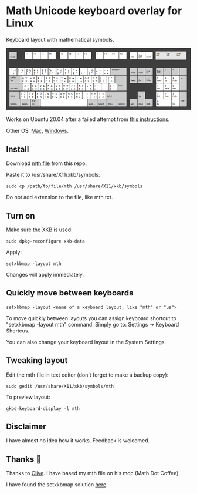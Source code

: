# Math Unicode keyboard overlay for Linux
Keyboard layout with mathematical symbols.

![mth-Layout](/images/mth_Jan_2021.png)

Works on Ubuntu 20.04 after a failed attempt from [this instructions](https://blog.math.coffee/post/20180921/keyboard-layout/).

Other OS: [Mac](http://insti.physics.sunysb.edu/~siegel/unicode.html), [Windows](http://terathon.com/blog/a-mathematical-keyboard-layout/).

## Install
Download <a id="raw-url" href="https://github.com/CaptchaSamurai/Math-Unicode-keyboard-overlay-Linux-XKB/blob/master/mth">mth file</a> from this repo.

Paste it to /usr/share/X11/xkb/symbols:

```
sudo cp /path/to/file/mth /usr/share/X11/xkb/symbols
```

Do not add extension to the file, like mth.txt.

## Turn on
Make sure the XKB is used:

```
sudo dpkg-reconfigure xkb-data
```

Apply:
```
setxkbmap -layout mth
```

Changes will apply immediately.

## Quickly move between keyboards
```
setxkbmap -layout <name of a keyboard layout, like "mth" or "us">
```

To move quickly between layouts you can assign keyboard shortcut to "setxkbmap -layout mth" command. Simply go to: Settings → Keyboard Shortcus.

You can also change your keyboard layout in the System Settings.

## Tweaking layout
Edit the mth file in text editor (don't forget to make a backup copy):

```
sudo gedit /usr/share/X11/xkb/symbols/mth
```

To preview layout:
```
gkbd-keyboard-display -l mth
```

## Disclaimer
I have almost no idea how it works. Feedback is welcomed.

## Thanks 🙌
Thanks to [Clive](https://blog.math.coffee/post/20180921/keyboard-layout/). I have based my mth file on his mdc (Math Dot Coffee).

I have found the setxkbmap solution [here](https://blog.lobraun.de/2020/03/09/Umlauts-on-US-Keyboard-Layouts-on-Ubuntu-with-XKB/).
